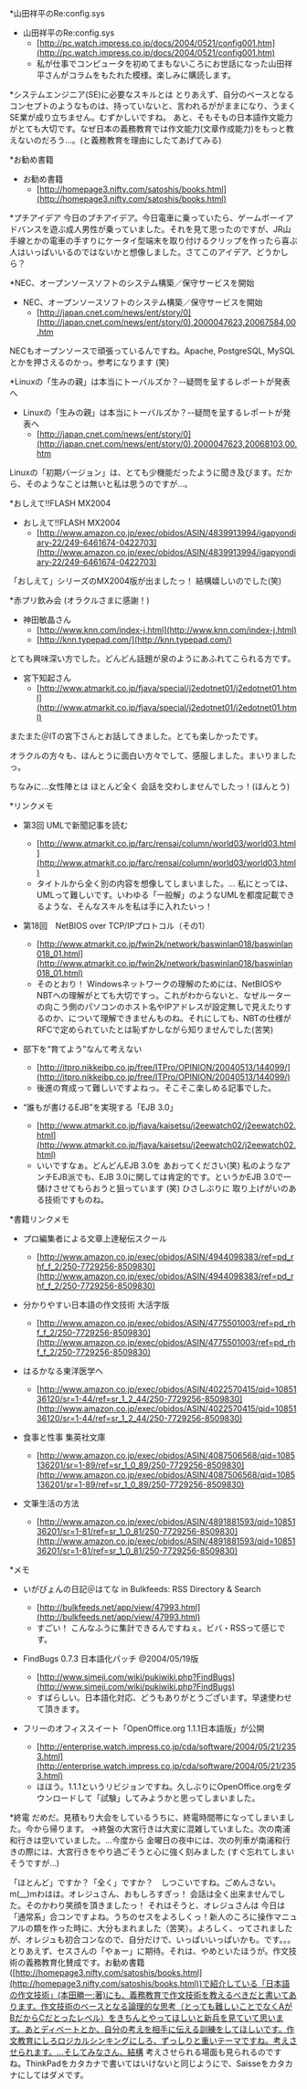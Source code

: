 *山田祥平のRe:config.sys

* 山田祥平のRe:config.sys
  * [http://pc.watch.impress.co.jp/docs/2004/0521/config001.htm](http://pc.watch.impress.co.jp/docs/2004/0521/config001.htm)
  * 私が仕事でコンピュータを初めてまもないころにお世話になった山田祥平さんがコラムをもたれた模様。楽しみに購読します。



*システムエンジニア(SE)に必要なスキルとは
とりあえず、自分のベースとなるコンセプトのようなものは、持っていないと、言われるががままになり、うまくSE業が成り立ちません。むずかしいですね。
あと、そもそもの日本語作文能力がとても大切です。なぜ日本の義務教育では作文能力(文章作成能力)をもっと教えないのだろう…。(と義務教育を理由にしたてあげてみる)

*お勧め書籍

* お勧め書籍
  * [http://homepage3.nifty.com/satoshis/books.html](http://homepage3.nifty.com/satoshis/books.html)


*プチアイデア
今日のプチアイデア。今日電車に乗っていたら、ゲームボーイアドバンスを遊ぶ成人男性が乗っていました。それを見て思ったのですが、JR山手線とかの電車の手すりにケータイ型端末を取り付けるクリップを作ったら喜ぶ人はいっぱいいるのではないかと想像しました。さてこのアイデア、どうかしら？

*NEC、オープンソースソフトのシステム構築／保守サービスを開始

* NEC、オープンソースソフトのシステム構築／保守サービスを開始
  * [http://japan.cnet.com/news/ent/story/0](http://japan.cnet.com/news/ent/story/0),2000047623,20067584,00.htm

NECもオープンソースで頑張っているんですね。Apache, PostgreSQL, MySQLとかを押さえるのかっ。参考になります (笑)

*Linuxの「生みの親」は本当にトーバルズか？--疑問を呈するレポートが発表へ

* Linuxの「生みの親」は本当にトーバルズか？--疑問を呈するレポートが発表へ
  * [http://japan.cnet.com/news/ent/story/0](http://japan.cnet.com/news/ent/story/0),2000047623,20068103,00.htm

Linuxの「初期バージョン」は、とても少機能だったように聞き及びます。だから、そのようなことは無いと私は思うのですが…。

*おしえて!!FLASH MX2004

* おしえて!!FLASH MX2004
  * [http://www.amazon.co.jp/exec/obidos/ASIN/4839913994/igapyondiary-22/249-6461674-0422703](http://www.amazon.co.jp/exec/obidos/ASIN/4839913994/igapyondiary-22/249-6461674-0422703)

「おしえて」シリーズのMX2004版が出ましたっ！ 結構嬉しいのでした(笑)

*赤プリ飲み会 (オラクルさまに感謝！)

* 神田敏晶さん
  * [http://www.knn.com/index-j.html](http://www.knn.com/index-j.html)
  * [http://knn.typepad.com/](http://knn.typepad.com/)

とても興味深い方でした。どんどん話題が泉のようにあふれてこられる方です。


* 宮下知起さん
  * [http://www.atmarkit.co.jp/fjava/special/j2edotnet01/j2edotnet01.html](http://www.atmarkit.co.jp/fjava/special/j2edotnet01/j2edotnet01.html)

またまた＠ITの宮下さんとお話してきました。とても楽しかったです。

オラクルの方々も、ほんとうに面白い方々でして、感服しました。まいりましたっ。

ちなみに…女性陣とは ほとんど全く 会話を交わしませんでしたっ！(ほんとう)

*リンクメモ

* 第3回 UMLで新聞記事を読む
  * [http://www.atmarkit.co.jp/farc/rensai/column/world03/world03.html](http://www.atmarkit.co.jp/farc/rensai/column/world03/world03.html)
  * タイトルから全く別の内容を想像してしまいました。… 私にとっては、UMLって難しいです。いわゆる「一般解」のようなUMLを都度記載できるような、そんなスキルを私は手に入れたいっ！



* 第18回　NetBIOS over TCP/IPプロトコル（その1）
  * [http://www.atmarkit.co.jp/fwin2k/network/baswinlan018/baswinlan018_01.html](http://www.atmarkit.co.jp/fwin2k/network/baswinlan018/baswinlan018_01.html)
  * そのとおり！ Windowsネットワークの理解のためには、NetBIOSやNBTへの理解がとても大切ですっ。これがわからないと、なぜルーターの向こう側のパソコンのホスト名やIPアドレスが設定無しで見えたりするのか、について理解できませんものね。それにしても、NBTの仕様がRFCで定められていたとは恥ずかしながら知りませんでした(苦笑)



* 部下を“育てよう”なんて考えない
  * [http://itpro.nikkeibp.co.jp/free/ITPro/OPINION/20040513/144099/](http://itpro.nikkeibp.co.jp/free/ITPro/OPINION/20040513/144099/)
  * 後進の育成って難しいですよねっ。そこそこ楽しめる記事でした。




* “誰もが書けるEJB”を実現する「EJB 3.0」
  * [http://www.atmarkit.co.jp/fjava/kaisetsu/j2eewatch02/j2eewatch02.html](http://www.atmarkit.co.jp/fjava/kaisetsu/j2eewatch02/j2eewatch02.html)
  * いいですなぁ。どんどんEJB 3.0を あおってください(笑) 私のようなアンチEJB派でも、EJB 3.0に関しては肯定的です。というかEJB 3.0で一儲けさせてもらおうと狙っています (笑) ひさしぶりに 取り上げがいのある技術ですものね。


*書籍リンクメモ

* プロ編集者による文章上達秘伝スクール
  * [http://www.amazon.co.jp/exec/obidos/ASIN/4944098383/ref=pd_rhf_f_2/250-7729256-8509830](http://www.amazon.co.jp/exec/obidos/ASIN/4944098383/ref=pd_rhf_f_2/250-7729256-8509830)



* 分かりやすい日本語の作文技術 大活字版
  * [http://www.amazon.co.jp/exec/obidos/ASIN/4775501003/ref=pd_rhf_f_2/250-7729256-8509830](http://www.amazon.co.jp/exec/obidos/ASIN/4775501003/ref=pd_rhf_f_2/250-7729256-8509830)



* はるかなる東洋医学へ
  * [http://www.amazon.co.jp/exec/obidos/ASIN/4022570415/qid=1085136120/sr=1-44/ref=sr_1_2_44/250-7729256-8509830](http://www.amazon.co.jp/exec/obidos/ASIN/4022570415/qid=1085136120/sr=1-44/ref=sr_1_2_44/250-7729256-8509830)



* 食事と性事    集英社文庫
  * [http://www.amazon.co.jp/exec/obidos/ASIN/4087506568/qid=1085136201/sr=1-89/ref=sr_1_0_89/250-7729256-8509830](http://www.amazon.co.jp/exec/obidos/ASIN/4087506568/qid=1085136201/sr=1-89/ref=sr_1_0_89/250-7729256-8509830)



* 文筆生活の方法
  * [http://www.amazon.co.jp/exec/obidos/ASIN/4891881593/qid=1085136201/sr=1-81/ref=sr_1_0_81/250-7729256-8509830](http://www.amazon.co.jp/exec/obidos/ASIN/4891881593/qid=1085136201/sr=1-81/ref=sr_1_0_81/250-7729256-8509830)


*メモ

* いがぴょんの日記＠はてな in Bulkfeeds: RSS Directory & Search
  * [http://bulkfeeds.net/app/view/47993.html](http://bulkfeeds.net/app/view/47993.html)
  * すごい！ こんなふうに集計できるんですねぇ。ビバ・RSSって感じです。



* FindBugs 0.7.3 日本語化パッチ @2004/05/19版
  * [http://www.simeji.com/wiki/pukiwiki.php?FindBugs](http://www.simeji.com/wiki/pukiwiki.php?FindBugs)
  * すばらしい。日本語化対応、どうもありがとうございます。早速使わせて頂きます。



* フリーのオフィススイート「OpenOffice.org 1.1.1日本語版」が公開
  * [http://enterprise.watch.impress.co.jp/cda/software/2004/05/21/2353.html](http://enterprise.watch.impress.co.jp/cda/software/2004/05/21/2353.html)
  * ほほう。1.1.1というリビジョンですね。久しぶりにOpenOffice.orgをダウンロードして「試験」してみようかと思ってしまいました。


*終電
だめだ。見積もり大会をしているうちに、終電時間帯になってしまいました。今から帰ります。
→終盤の大宮行きは大変に混雑していました。次の南浦和行きは空いていました。…今度から 金曜日の夜中には、次の列車が南浦和行きの際には、大宮行きをやり過ごそうと心に強く刻みました (すぐ忘れてしまいそうですが…)

「ほとんど」ですか？「全く」ですか？　しつこいですね。ごめんさない。m(__)mわはは。オレジュさん、おもしろすぎっ！ 会話は全く出来ませんでした。そのかわり笑顔を頂きましたっ！ それはそうと、オレジュさんは 今日は 「通常系」合コンですよね。うちのセスをよろしくっ！新人のころに操作マニュアルの類を作った時に、大分もまれました（苦笑）。よろしく、ってされましたが、オレジュも初合コンなので、自分だけで、いっぱいいっぱいかも。です。。。とりあえず、セスさんの「やぁー」に期待。それは、やめといたほうが。作文技術の義務教育化賛成です。お勧め書籍([http://homepage3.nifty.com/satoshis/books.html](http://homepage3.nifty.com/satoshis/books.html))で紹介している「日本語の作文技術」(本田勝一:著)にも、義務教育で作文技術を教えるべきだと書いてあります。作文技術のベースとなる論理的な思考（とっても難しいことでなくAがBだからCだとったレベル）をきちんとやってほしいと新兵を見ていて思います。あとディベートとか、自分の考えを相手に伝える訓練をしてほしいです。作文教育にしろロジカルシンキングにしろ、ずっしりと重いテーマですね。考えさせられます。…そしてみなさん、結構 考えさせられる場面も見られるのですね。ThinkPadをカタカナで書いてはいけないと同じようにで、Saisseをカタカナにしてはダメです。
